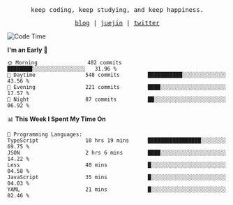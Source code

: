 <p align="center">
  <samp>
    <span>keep coding, keep studying, and keep happiness.</span>
  </samp>
</p>

<p align="center">
  <samp>
    <a href="https://deweyou.me">blog</a>  |
    <a href="https://juejin.cn/user/4309700183594366">juejin</a> |
    <a href="https://twitter.com/ouduidui">twitter</a>
  </samp>
</p>

<!--START_SECTION:waka-->
![Code Time](http://img.shields.io/badge/Code%20Time-5%2C240%20hrs%202%20mins-blue)

**I'm an Early 🐤** 

```text
🌞 Morning                402 commits         ████████░░░░░░░░░░░░░░░░░   31.96 % 
🌆 Daytime                548 commits         ███████████░░░░░░░░░░░░░░   43.56 % 
🌃 Evening                221 commits         ████░░░░░░░░░░░░░░░░░░░░░   17.57 % 
🌙 Night                  87 commits          ██░░░░░░░░░░░░░░░░░░░░░░░   06.92 % 
```


📊 **This Week I Spent My Time On** 

```text
💬 Programming Languages: 
TypeScript               10 hrs 19 mins      █████████████████░░░░░░░░   69.75 % 
JSON                     2 hrs 6 mins        ████░░░░░░░░░░░░░░░░░░░░░   14.22 % 
Less                     40 mins             █░░░░░░░░░░░░░░░░░░░░░░░░   04.58 % 
JavaScript               35 mins             █░░░░░░░░░░░░░░░░░░░░░░░░   04.03 % 
YAML                     21 mins             █░░░░░░░░░░░░░░░░░░░░░░░░   02.46 % 
```


<!--END_SECTION:waka-->
